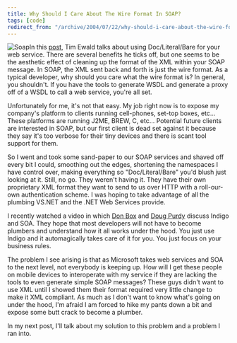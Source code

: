 ```yaml
---
title: Why Should I Care About The Wire Format In SOAP?
tags: [code]
redirect_from: "/archive/2004/07/22/why-should-i-care-about-the-wire-format-in-soap.aspx/"
---
```


![Soap](/images/soap.jpg)In this
[post](http://pluralsight.com/blogs/tewald/archive/2004/06/29/460.aspx),
Tim Ewald talks about using Doc/Literal/Bare for your web service. There
are several benefits he ticks off, but one seems to be the aesthetic
effect of cleaning up the format of the XML within your SOAP message. In
SOAP, the XML sent back and forth is just the wire format. As a typical
developer, why should you care what the wire format is? In general, you
shouldn't. If you have the tools to generate WSDL and generate a proxy
off of a WSDL to call a web service, you're all set.

Unfortunately for me, it's not that easy. My job right now is to expose
my company's platform to clients running cell-phones, set-top boxes,
etc... These platforms are running J2ME, BREW, C, etc... Potential
future clients are interested in SOAP, but our first client is dead set
against it because they say it's too verbose for their tiny devices and
there is scant tool support for them.

So I went and took some sand-paper to our SOAP services and shaved off
every bit I could, smoothing out the edges, shortening the namespaces I
have control over, making everything so "Doc/Literal/Bare" you'd blush
just looking at it. Still, no go. They weren't having it. They have
their own proprietary XML format they want to send to us over HTTP with
a roll-our-own authentication scheme. I was hoping to take advantage of
all the plumbing VS.NET and the .NET Web Services provide.

I recently watched a video in which [Don
Box](http://www.gotdotnet.com/team/dbox/) and [Doug
Purdy](http://www.douglasp.com/default.aspx) discuss Indigo and SOA.
They hope that most developers will not have to become plumbers and
understand how it all works under the hood. You just use Indigo and it
automagically takes care of it for you. You just focus on your business
rules.

The problem I see arising is that as Microsoft takes web services and
SOA to the next level, not everybody is keeping up. How will I get these
people on mobile devices to interoperate with my service if they are
lacking the tools to even generate simple SOAP messages? These guys
didn't want to use XML until I showed them their format required very
little change to make it XML compliant. As much as I don't want to know
what's going on under the hood, I'm afraid I am forced to hike my pants
down a bit and expose some butt crack to become a plumber.

In my next post, I'll talk about my solution to this problem and a
problem I ran into.

